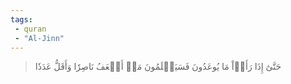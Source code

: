 ```yaml
---
tags: 
 - quran 
 - "Al-Jinn"
---
```


> حَتَّىٰٓ إِذَا رَأَوۡاْ مَا يُوعَدُونَ فَسَيَعۡلَمُونَ مَنۡ أَضۡعَفُ نَاصِرٗا وَأَقَلُّ عَدَدٗا
